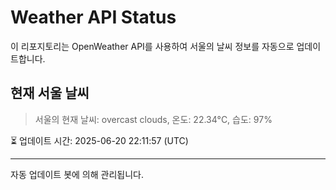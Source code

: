 
# Weather API Status

이 리포지토리는 OpenWeather API를 사용하여 서울의 날씨 정보를 자동으로 업데이트합니다.

## 현재 서울 날씨
> 서울의 현재 날씨: overcast clouds, 온도: 22.34°C, 습도: 97%

⏳ 업데이트 시간: 2025-06-20 22:11:57 (UTC)

---
자동 업데이트 봇에 의해 관리됩니다.
